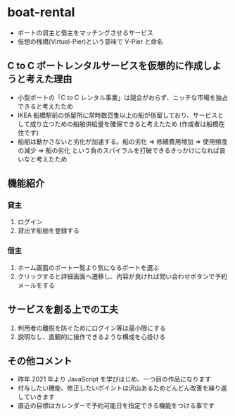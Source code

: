 # boat-rental

- ボートの貸主と借主をマッチングさせるサービス
- 仮想の桟橋(Virtual-Pier)という意味で V-Pier と命名

## C to C ボートレンタルサービスを仮想的に作成しようと考えた理由

- 小型ボートの「C to C レンタル事業」は競合がおらず、ニッチな市場を独占できると考えたため
- IKEA 船橋駅前の係留所に常時数百隻以上の船が係留しており、サービスとして成り立つための船舶供給量を確保できると考えたため (作成者は船橋在住です)
- 船舶は動かさないと劣化が加速する。船の劣化 ⇒ 修繕費用増加 ⇒ 使用頻度の減少 ⇒ 船の劣化
  という負のスパイラルを打破できるきっかけになれば良いなと考えたため

## 機能紹介

### 貸主

1. ログイン
2. 貸出す船舶を登録する

### 借主

1. ホーム画面のボート一覧より気になるボートを選ぶ
2. クリックすると詳細画面へ遷移し、内容が良ければ問い合わせボタンで予約メールをする

## サービスを創る上での工夫

1. 利用者の離脱を防ぐためにログイン等は最小限にする
2. 説明なし、直観的に操作できるような構成を心掛ける

## その他コメント

- 昨年 2021 年より JavaScript を学びはじめ、一つ目の作品になります
- 付与したい機能、修正したいポイントは沢山あるためどんどん改善を繰り返していきます
- 直近の目標はカレンダーで予約可能日を指定できる機能をつける事です
